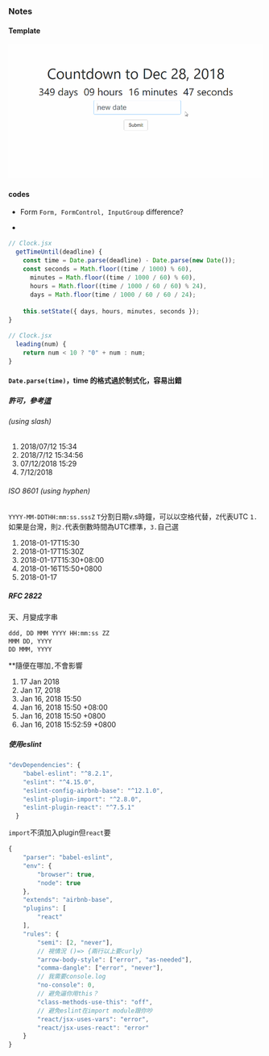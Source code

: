 ### Notes
#### Template
![](https://github.com/Jiaaa1014/CountDown-React/blob/master/public/CountDown.gif)

#### codes
* Form
  `Form, FormControl, InputGroup` difference?

*

```js
// Clock.jsx
  getTimeUntil(deadline) {
    const time = Date.parse(deadline) - Date.parse(new Date());
    const seconds = Math.floor((time / 1000) % 60),
      minutes = Math.floor((time / 1000 / 60) % 60),
      hours = Math.floor((time / 1000 / 60 / 60) % 24),
      days = Math.floor(time / 1000 / 60 / 60 / 24);

    this.setState({ days, hours, minutes, seconds });
}
```

```js
// Clock.jsx
  leading(num) {
    return num < 10 ? "0" + num : num;
}
```

#### `Date.parse(time)`，time 的格式過於制式化，容易出錯
##### 許可，參考[這](https://eyesofkids.gitbooks.io/javascript-start-from-es6/content/part3/datetime.html)
###### (using slash)
1. 2018/07/12 15:34
2. 2018/7/12 15:34:56
3. 07/12/2018 15:29
4. 7/12/2018

###### ISO 8601 (using hyphen)
`YYYY-MM-DDTHH:mm:ss.sssZ`
`T`分割日期v.s時鐘，可以以空格代替，`Z`代表UTC
`1.`如果是台灣，則`2.`代表倒數時間為UTC標準，`3.`自己選
1. 2018-01-17T15:30
2. 2018-01-17T15:30Z
3. 2018-01-17T15:30+08:00
4. 2018-01-16T15:50+0800
5. 2018-01-17

##### RFC 2822
天、月變成字串
```
ddd, DD MMM YYYY HH:mm:ss ZZ
MMM DD, YYYY
DD MMM, YYYY
```
**隨便在哪加`,`不會影響
1. 17 Jan 2018
2. Jan 17, 2018
3. Jan 16, 2018 15:50
4. Jan 16, 2018 15:50 +08:00
5. Jan 16, 2018 15:50 +0800
6. Jan 16, 2018 15:52:59 +0800


##### 使用eslint
```js
"devDependencies": {
    "babel-eslint": "^8.2.1",
    "eslint": "^4.15.0",
    "eslint-config-airbnb-base": "^12.1.0",
    "eslint-plugin-import": "^2.8.0",
    "eslint-plugin-react": "^7.5.1"
  }
```
`import`不須加入plugin但`react`要

```js
{
    "parser": "babel-eslint",
    "env": {
        "browser": true,
        "node": true
    },
    "extends": "airbnb-base",
    "plugins": [
        "react"
    ],
    "rules": {
        "semi": [2, "never"],
        // 視情況 ()=> {兩行以上要curly}
        "arrow-body-style": ["error", "as-needed"],
        "comma-dangle": ["error", "never"],
        // 我需要console.log
        "no-console": 0,
        // 避免逼你用this？
        "class-methods-use-this": "off",
        // 避免eslint在import module跟你吵
        "react/jsx-uses-vars": "error",
        "react/jsx-uses-react": "error"
    }
}
```
